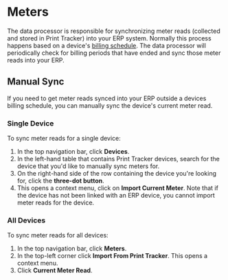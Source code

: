 # Meters
The data processor is responsible for synchronizing meter reads (collected and stored in Print Tracker) into your ERP system. Normally this process happens based on a device's [billing schedule](../webadmin/billing-preferences/billing-schedule.md). The data processor will periodically check for billing periods that have ended and sync those meter reads into your ERP.

## Manual Sync
If you need to get meter reads synced into your ERP outside a devices billing schedule, you can manually sync the device's current meter read.

### Single Device
To sync meter reads for a single device:

1. In the top navigation bar, click **Devices**.
2. In the left-hand table that contains Print Tracker devices, search for the device that you'd like to manually sync meters for.
3. On the right-hand side of the row containing the device you're looking for, click the **three-dot button**.
4. This opens a context menu, click on **Import Current Meter**. Note that if the device has not been linked with an ERP device, you cannot import meter reads for the device.

### All Devices
To sync meter reads for all devices:

1. In the top navigation bar, click **Meters**.
2. In the top-left corner click **Import From Print Tracker**. This opens a context menu.
3. Click **Current Meter Read**.
